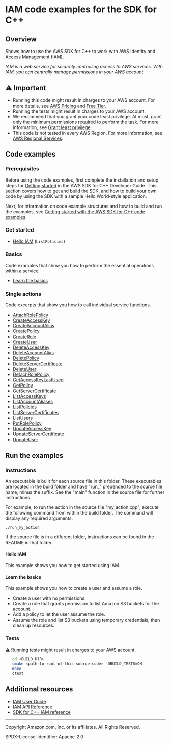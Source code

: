 # IAM code examples for the SDK for C++

## Overview

Shows how to use the AWS SDK for C++ to work with AWS Identity and Access Management (IAM).

<!--custom.overview.start-->
<!--custom.overview.end-->

_IAM is a web service for securely controlling access to AWS services. With IAM, you can centrally manage permissions in your AWS account._

## ⚠ Important

* Running this code might result in charges to your AWS account. For more details, see [AWS Pricing](https://aws.amazon.com/pricing/) and [Free Tier](https://aws.amazon.com/free/).
* Running the tests might result in charges to your AWS account.
* We recommend that you grant your code least privilege. At most, grant only the minimum permissions required to perform the task. For more information, see [Grant least privilege](https://docs.aws.amazon.com/IAM/latest/UserGuide/best-practices.html#grant-least-privilege).
* This code is not tested in every AWS Region. For more information, see [AWS Regional Services](https://aws.amazon.com/about-aws/global-infrastructure/regional-product-services).

<!--custom.important.start-->
<!--custom.important.end-->

## Code examples

### Prerequisites



Before using the code examples, first complete the installation and setup steps
for [Getting started](https://docs.aws.amazon.com/sdk-for-cpp/v1/developer-guide/getting-started.html) in the AWS SDK for
C++ Developer Guide.
This section covers how to get and build the SDK, and how to build your own code by using the SDK with a
sample Hello World-style application.

Next, for information on code example structures and how to build and run the examples, see [Getting started with the AWS SDK for C++ code examples](https://docs.aws.amazon.com/sdk-for-cpp/v1/developer-guide/getting-started-code-examples.html).


<!--custom.prerequisites.start-->
<!--custom.prerequisites.end-->

### Get started

- [Hello IAM](hello_iam/CMakeLists.txt#L4) (`ListPolicies`)


### Basics

Code examples that show you how to perform the essential operations within a service.

- [Learn the basics](iam_create_user_assume_role_scenario.cpp)


### Single actions

Code excerpts that show you how to call individual service functions.

- [AttachRolePolicy](attach_role_policy.cpp#L38)
- [CreateAccessKey](create_access_key.cpp#L35)
- [CreateAccountAlias](create_account_alias.cpp#L35)
- [CreatePolicy](create_policy.cpp#L69)
- [CreateRole](create_role.cpp#L35)
- [CreateUser](create_user.cpp#L40)
- [DeleteAccessKey](delete_access_key.cpp#L35)
- [DeleteAccountAlias](delete_account_alias.cpp#L35)
- [DeletePolicy](delete_policy.cpp#L38)
- [DeleteServerCertificate](delete_server_certificate.cpp#L34)
- [DeleteUser](delete_user.cpp#L42)
- [DetachRolePolicy](detach_role_policy.cpp#L41)
- [GetAccessKeyLastUsed](access_key_last_used.cpp#L36)
- [GetPolicy](get_policy.cpp#L36)
- [GetServerCertificate](get_server_certificate.cpp#L36)
- [ListAccessKeys](list_access_keys.cpp#L37)
- [ListAccountAliases](list_account_aliases.cpp#L36)
- [ListPolicies](list_policies.cpp#L35)
- [ListServerCertificates](list_server_certificates.cpp#L35)
- [ListUsers](list_users.cpp#L34)
- [PutRolePolicy](put_role_policy.cpp#L35)
- [UpdateAccessKey](update_access_key.cpp#L40)
- [UpdateServerCertificate](update_server_certificate.cpp#L35)
- [UpdateUser](update_user.cpp#L37)


<!--custom.examples.start-->
<!--custom.examples.end-->

## Run the examples

### Instructions

An executable is built for each source file in this folder. These executables are located in the build folder and have
"run_" prepended to the source file name, minus the suffix. See the "main" function in the source file for further instructions.

For example, to run the action in the source file "my_action.cpp", execute the following command from within the build folder. The command
will display any required arguments.

```
./run_my_action
```

If the source file is in a different folder, instructions can be found in the README in that
folder.

<!--custom.instructions.start-->
<!--custom.instructions.end-->

#### Hello IAM

This example shows you how to get started using IAM.


#### Learn the basics

This example shows you how to create a user and assume a role. 

- Create a user with no permissions.
- Create a role that grants permission to list Amazon S3 buckets for the account.
- Add a policy to let the user assume the role.
- Assume the role and list S3 buckets using temporary credentials, then clean up resources.

<!--custom.basic_prereqs.iam_Scenario_CreateUserAssumeRole.start-->
<!--custom.basic_prereqs.iam_Scenario_CreateUserAssumeRole.end-->


<!--custom.basics.iam_Scenario_CreateUserAssumeRole.start-->
<!--custom.basics.iam_Scenario_CreateUserAssumeRole.end-->


### Tests

⚠ Running tests might result in charges to your AWS account.



```sh
   cd <BUILD_DIR>
   cmake <path-to-root-of-this-source-code> -DBUILD_TESTS=ON
   make
   ctest
```


<!--custom.tests.start-->
<!--custom.tests.end-->

## Additional resources

- [IAM User Guide](https://docs.aws.amazon.com/IAM/latest/UserGuide/introduction.html)
- [IAM API Reference](https://docs.aws.amazon.com/IAM/latest/APIReference/welcome.html)
- [SDK for C++ IAM reference](https://sdk.amazonaws.com/cpp/api/LATEST/aws-cpp-sdk-iam/html/annotated.html)

<!--custom.resources.start-->
<!--custom.resources.end-->

---

Copyright Amazon.com, Inc. or its affiliates. All Rights Reserved.

SPDX-License-Identifier: Apache-2.0